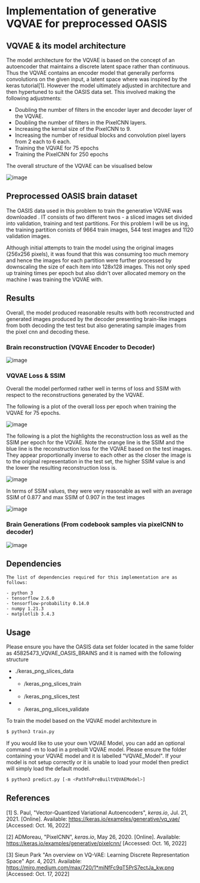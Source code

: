 # Implementation of generative VQVAE for preprocessed OASIS

## VQVAE & its model architecture

The model architecture for the VQVAE is based on the concept of an autoencoder that maintains a discrete latent space rather than continuous. Thus the VQVAE contains an encoder model that generally performs convolutions on the given input, a latent space where was inspired by the keras tutorial[1]. However the model ultimately adjusted in architecture and then hypertuned to suit the OASIS data set. This involved making the following adjustments:

- Doubling the number of filters in the encoder layer and decoder layer of the VQVAE.
- Doubling the number of filters in the PixelCNN layers.
- Increasing the kernal size of the PixelCNN to 9.
- Increasing the number of residual blocks and convolution pixel layers from 2 each to 6 each.
- Training the VQVAE for 75 epochs
- Training the PixelCNN for 250 epochs

The overall structure of the VQVAE can be visualised below

![image](https://raw.githubusercontent.com/Adam99115/PatternFlow/topic-recognition/recognition/45825473_VQVAE_OAISIS_BRAINS/images/vqvae-model-diagram.png)

## Preprocessed OASIS brain dataset

The OASIS data used in this problem to train the generative VQVAE was downloaded . IT consists of two different twos - a sliced images set divided into validation, training and test partitions. For this problem I will be us ing, the training partition conists of 9664 train images, 544 test images and 1120 validation images.

Although initial attempts to train the model using the original images (256x256 pixels), it was found that this was consuming too much memory and hence the images for each partition were further processed by downscaling the size of each item into 128x128 images. This not only sped up training times per epoch but also didn't over allocated memory on the machine I was training the VQVAE with.

## Results

Overall, the model produced reasonable results with both reconstructed and generated images produced by the decoder presenting brain-like images from both decoding the test test but also generating sample images from the pixel cnn and decoding these.

### Brain reconstruction (VQVAE Encoder to Decoder)

![image](https://raw.githubusercontent.com/Adam99115/PatternFlow/topic-recognition/recognition/45825473_VQVAE_OAISIS_BRAINS/images/ReconstructedBrains.PNG)

### VQVAE Loss & SSIM

Overall the model performed rather well in terms of loss and SSIM with respect to the reconstructions generated by the VQVAE.

The following is a plot of the overall loss per epoch when training the VQVAE for 75 epochs.

![image](https://raw.githubusercontent.com/Adam99115/PatternFlow/topic-recognition/recognition/45825473_VQVAE_OAISIS_BRAINS/images/TotalLoss.PNG)

The following is a plot the highlights the reconstruction loss as well as the SSIM per epoch for the VQVAE. Note the orange line is the SSIM and the
blue line is the reconstruction loss for the VQVAE based on the test images. They appear proportionally inverse to each other as the closer the image
is to the original representation in the test set, the higher SSIM value is and the lower the resulting reconstruction loss is.

![image](https://raw.githubusercontent.com/Adam99115/PatternFlow/topic-recognition/recognition/45825473_VQVAE_OAISIS_BRAINS/images/SSIM_ReconstructionLoss.PNG)

In terms of SSIM values, they were very reasonable as well with an average SSIM of 0.877 and max SSIM of 0.907 in the test images

![image](https://raw.githubusercontent.com/Adam99115/PatternFlow/topic-recognition/recognition/45825473_VQVAE_OAISIS_BRAINS/images/SSIM.PNG)

### Brain Generations (From codebook samples via pixelCNN to decoder)

![image](https://raw.githubusercontent.com/Adam99115/PatternFlow/topic-recognition/recognition/45825473_VQVAE_OAISIS_BRAINS/images/GeneratedBrains.PNG)

## Dependencies

    The list of dependencies required for this implementation are as follows:

    - python 3
    - tensorflow 2.6.0
    - tensorflow-probability 0.14.0
    - numpy 1.21.3
    - matplotlib 3.4.3

## Usage

Please ensure you have the OASIS data set folder located in the same folder as 45825473_VQVAE_OASIS_BRAINS and it is named with the following structure

- ./keras_png_slices_data
- - /keras_png_slices_train
- - /keras_png_slices_test
- - /keras_png_slices_validate

To train the model based on the VQVAE model architexture in

```bash
$ python3 train.py
```

If you would like to use your own VQVAE Model, you can add an optional command -m to load in a prebuilt VQVAE model.
Please ensure the folder containing your VQVAE model and it is labelled "VQVAE_Model". If your model is not setup correctly
or it is unable to load your model then predict will simply load the default model.

```bash
$ python3 predict.py [-m <PathToPreBuiltVQVAEModel>]
```

## References

[1] S. Paul, "Vector-Quantized Variational Autoencoders", _keras.io_, Jul. 21, 2021. [Online]. Available: https://keras.io/examples/generative/vq_vae/ [Accessed: Oct. 16, 2022]

[2] ADMoreau, "PixelCNN", _keras.io_, May 26, 2020. [Online]. Available: https://keras.io/examples/generative/pixelcnn/ [Accessed: Oct. 16, 2022]

[3] Sieun Park "An overview on VQ-VAE: Learning Discrete Representation Space" Apr. 4, 2021. Available: https://miro.medium.com/max/720/1*miNfFc9qT5PrS7ectJa_kw.png [Accessed: Oct. 17, 2022]
